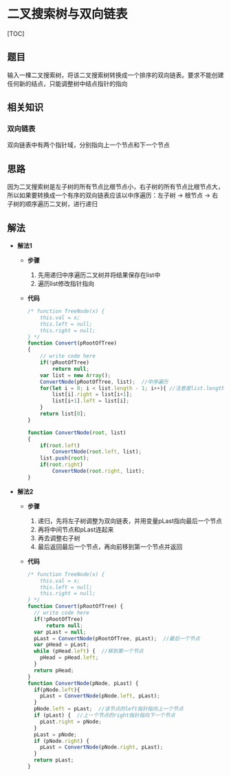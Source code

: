 # 二叉搜索树与双向链表

[TOC]

## 题目

输入一棵二叉搜索树，将该二叉搜索树转换成一个排序的双向链表。要求不能创建任何新的结点，只能调整树中结点指针的指向



## 相关知识

### 双向链表

双向链表中有两个指针域，分别指向上一个节点和下一个节点



## 思路

因为二叉搜索树是左子树的所有节点比根节点小，右子树的所有节点比根节点大，所以如果要转换成一个有序的双向链表应该以中序遍历：左子树 -> 根节点 -> 右子树的顺序遍历二叉树，进行递归



## 解法

- **解法1**

  - **步骤**

    1. 先用递归中序遍历二叉树并将结果保存在list中
    2. 遍历list修改指针指向

  - **代码**

    ```javascript
    /* function TreeNode(x) {
        this.val = x;
        this.left = null;
        this.right = null;
    } */
    function Convert(pRootOfTree)
    {
        // write code here
        if(!pRootOfTree)
            return null;
        var list = new Array();
        ConvertNode(pRootOfTree, list);  //中序遍历
        for(let i = 0; i < list.length - 1; i++){ //注意是list.length-1
            list[i].right = list[i+1];
            list[i+1].left = list[i];
        }
        return list[0];
    }
    
    function ConvertNode(root, list)
    {
        if(root.left)
            ConvertNode(root.left, list);
        list.push(root);
        if(root.right)
            ConvertNode(root.right, list);
    }
    ```

- **解法2**

  - **步骤**

    1. 递归，先将左子树调整为双向链表，并用变量pLast指向最后一个节点
    2. 再将中间节点和pLast连起来
    3. 再去调整右子树
    4. 最后返回最后一个节点，再向前移到第一个节点并返回

  - **代码**

    ```javascript
    /* function TreeNode(x) {
        this.val = x;
        this.left = null;
        this.right = null;
    } */
    function Convert(pRootOfTree) {
      // write code here
      if(!pRootOfTree) 
          return null;
      var pLast = null;
      pLast = ConvertNode(pRootOfTree, pLast);  //最后一个节点
      var pHead = pLast;
      while (pHead.left) {  //移到第一个节点
        pHead = pHead.left;
      }
      return pHead;
    }
    function ConvertNode(pNode, pLast) {
      if(pNode.left){  
        pLast = ConvertNode(pNode.left, pLast);
      }
      pNode.left = pLast;  //该节点的left指针指向上一个节点
      if (pLast) {  //上一个节点的right指针指向下一个节点
        pLast.right = pNode;
      }
      pLast = pNode;
      if (pNode.right) {
        pLast = ConvertNode(pNode.right, pLast);
      }
      return pLast;
    }
    
    ```

    